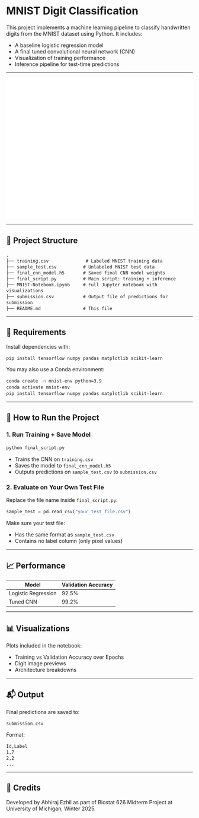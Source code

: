 # MNIST Digit Classification

This project implements a machine learning pipeline to classify handwritten digits from the MNIST dataset using Python. It includes:
- A baseline logistic regression model
- A final tuned convolutional neural network (CNN)
- Visualization of training performance
- Inference pipeline for test-time predictions

---

![Dataset](sample_digits.png)

---

## 📁 Project Structure
```
.
├── training.csv              # Labeled MNIST training data
├── sample_test.csv          # Unlabeled MNIST test data
├── final_cnn_model.h5       # Saved final CNN model weights
├── final_script.py          # Main script: training + inference
├── MNIST-Notebook.ipynb     # Full Jupyter notebook with visualizations
├── submission.csv           # Output file of predictions for submission
├── README.md                # This file
```

---

## 🚀 Requirements
Install dependencies with:
```bash
pip install tensorflow numpy pandas matplotlib scikit-learn
```
You may also use a Conda environment:
```bash
conda create -n mnist-env python=3.9
conda activate mnist-env
pip install tensorflow numpy pandas matplotlib scikit-learn
```

---

## 🔧 How to Run the Project
### 1. Run Training + Save Model
```bash
python final_script.py
```
- Trains the CNN on `training.csv`
- Saves the model to `final_cnn_model.h5`
- Outputs predictions on `sample_test.csv` to `submission.csv`

### 2. Evaluate on Your Own Test File
Replace the file name inside `final_script.py`:
```python
sample_test = pd.read_csv("your_test_file.csv")
```
Make sure your test file:
- Has the same format as `sample_test.csv`
- Contains no label column (only pixel values)

---

## 📈 Performance
| Model                | Validation Accuracy |
|---------------------|---------------------|
| Logistic Regression | 92.5%               |
| Tuned CNN           | 99.2%               |

---

## 📊 Visualizations
Plots included in the notebook:
- Training vs Validation Accuracy over Epochs
- Digit image previews
- Architecture breakdowns

---

## 📬 Output
Final predictions are saved to:
```
submission.csv
```
Format:
```
Id,Label
1,7
2,2
...
```

---

## 🧠 Credits
Developed by Abhiraj Ezhil as part of Biostat 626 Midterm Project at University of Michigan, Winter 2025.
